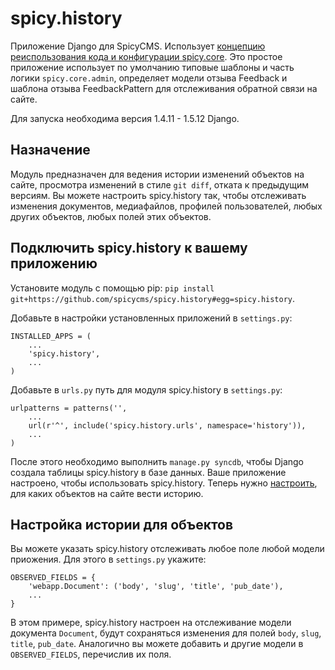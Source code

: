spicy.history
=============

Приложение Django для SpicyCMS. Использует [концепцию реиспользования кода и конфигурации spicy.core](https://github.com/spicycms/spicy.core). Это простое приложение использует по умолчанию типовые шаблоны и часть логики ``spicy.core.admin``, определяет модели отзыва Feedback и шаблона отзыва FeedbackPattern для отслеживания обратной связи на сайте.

Для запуска необходима версия 1.4.11 - 1.5.12 Django.

Назначение
----------
Модуль предназначен для ведения истории изменений объектов на сайте, просмотра изменений в стиле ``git diff``, отката к предыдущим версиям. Вы можете настроить spicy.history так, чтобы отслеживать изменения документов, медиафайлов, профилей пользователей, любых других объектов, любых полей этих объектов.

Подключить spicy.history к вашему приложению
--------------------------------------------
Установите модуль с помощью pip: ``pip install git+https://github.com/spicycms/spicy.history#egg=spicy.history``.

Добавьте в настройки установленных приложений в ``settings.py``:
```
INSTALLED_APPS = (
    ...
    'spicy.history',
    ...
)
```

Добавьте в ``urls.py`` путь для модуля spicy.history в ``settings.py``:
```
urlpatterns = patterns('',
    ...
    url(r'^', include('spicy.history.urls', namespace='history')),
    ...
)
```
После этого необходимо выполнить ``manage.py syncdb``, чтобы Django создала таблицы spicy.history в базе данных. Ваше приложение настроено, чтобы использовать spicy.history. Теперь нужно [настроить](../README.md#Настройка-истории-для-объектов), для каких объектов на сайте вести историю.

Настройка истории для объектов
------------------------------
Вы можете указать spicy.history отслеживать любое поле любой модели приожения. Для этого в ``settings.py`` укажите:
```
OBSERVED_FIELDS = {
    'webapp.Document': ('body', 'slug', 'title', 'pub_date'),
    ...
}
```
В этом примере, spicy.history настроен на отслеживание модели документа ``Document``, будут сохраняться изменения для полей ``body``, ``slug``, ``title``, ``pub_date``. Аналогично вы можете добавить и другие модели в ``OBSERVED_FIELDS``, перечислив их поля.



